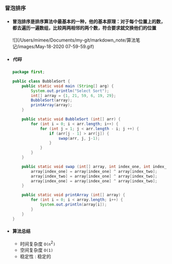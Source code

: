 ### 冒泡排序

- #### 冒泡排序是排序算法中最基本的一种，他的基本原理：对于每个位置上的数，都去遍历一遍数组，比较两两相邻的两个数，符合要求就交换他们的位置

  ![](/Users/mimee/Documents/my-git/markdown_note/算法笔记/images/May-18-2020 07-59-59.gif)

- ##### 代码

  ```java
  package first;
  
  public class BubbleSort {
      public static void main (String[] arg) {
          System.out.println("Select Sort");
          int[] array = {1, 21, 59, 6, 19, 29};
          BubbleSort(array);
          printArray(array);
      }
  
      public static void BubbleSort (int[] arr) {
          for (int i = 0; i < arr.length; i++) {
              for (int j = 1; j < arr.length - i; j ++) {
                  if (arr[j - 1] > arr[j]) {
                      swap(arr, j, j-1);
                  }
              }
          }
      }
  
      public static void swap (int[] array, int index_one, int index_two) {
          array[index_one] = array[index_one] ^ array[index_two];
          array[index_two] = array[index_one] ^ array[index_two];
          array[index_one] = array[index_one] ^ array[index_two];
      }
  
      public static void printArray (int[] array) {
          for (int i = 0; i < array.length; i++) {
              System.out.println(array[i]);
          }
      }
  }
  
  ```

- #### 算法总结

  - 时间复杂度 `O(n`<sup>2</sup>`)`
  - 空间复杂度 `O(1)`
  - 稳定性 : 稳定的